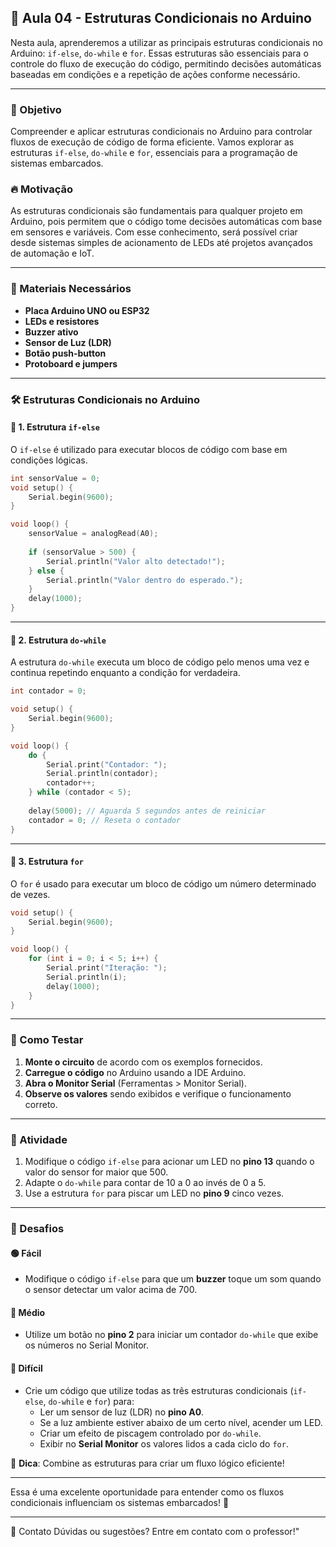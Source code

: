 ## 📘 Aula 04 - Estruturas Condicionais no Arduino

Nesta aula, aprenderemos a utilizar as principais estruturas condicionais no Arduino: `if-else`, `do-while` e `for`. Essas estruturas são essenciais para o controle do fluxo de execução do código, permitindo decisões automáticas baseadas em condições e a repetição de ações conforme necessário.

---

### 🎯 Objetivo
Compreender e aplicar estruturas condicionais no Arduino para controlar fluxos de execução de código de forma eficiente. Vamos explorar as estruturas `if-else`, `do-while` e `for`, essenciais para a programação de sistemas embarcados.

### 🔥 Motivação
As estruturas condicionais são fundamentais para qualquer projeto em Arduino, pois permitem que o código tome decisões automáticas com base em sensores e variáveis. Com esse conhecimento, será possível criar desde sistemas simples de acionamento de LEDs até projetos avançados de automação e IoT.

---

### 🔧 Materiais Necessários
- **Placa Arduino UNO ou ESP32**
- **LEDs e resistores**
- **Buzzer ativo**
- **Sensor de Luz (LDR)**
- **Botão push-button**
- **Protoboard e jumpers**

---

### 🛠️ Estruturas Condicionais no Arduino

#### 📌 1. Estrutura `if-else`
O `if-else` é utilizado para executar blocos de código com base em condições lógicas.

```cpp
int sensorValue = 0;
void setup() {
    Serial.begin(9600);
}

void loop() {
    sensorValue = analogRead(A0);
    
    if (sensorValue > 500) {
        Serial.println("Valor alto detectado!");
    } else {
        Serial.println("Valor dentro do esperado.");
    }
    delay(1000);
}
```

---

#### 📌 2. Estrutura `do-while`
A estrutura `do-while` executa um bloco de código pelo menos uma vez e continua repetindo enquanto a condição for verdadeira.

```cpp
int contador = 0;

void setup() {
    Serial.begin(9600);
}

void loop() {
    do {
        Serial.print("Contador: ");
        Serial.println(contador);
        contador++;
    } while (contador < 5);
    
    delay(5000); // Aguarda 5 segundos antes de reiniciar
    contador = 0; // Reseta o contador
}
```

---

#### 📌 3. Estrutura `for`
O `for` é usado para executar um bloco de código um número determinado de vezes.

```cpp
void setup() {
    Serial.begin(9600);
}

void loop() {
    for (int i = 0; i < 5; i++) {
        Serial.print("Iteração: ");
        Serial.println(i);
        delay(1000);
    }
}
```

---

### 🚀 Como Testar
1. **Monte o circuito** de acordo com os exemplos fornecidos.
2. **Carregue o código** no Arduino usando a IDE Arduino.
3. **Abra o Monitor Serial** (Ferramentas > Monitor Serial).
4. **Observe os valores** sendo exibidos e verifique o funcionamento correto.

---

### 🎯 Atividade
1. Modifique o código `if-else` para acionar um LED no **pino 13** quando o valor do sensor for maior que 500.
2. Adapte o `do-while` para contar de 10 a 0 ao invés de 0 a 5.
3. Use a estrutura `for` para piscar um LED no **pino 9** cinco vezes.

---

### 🚀 Desafios

#### 🟢 Fácil
- Modifique o código `if-else` para que um **buzzer** toque um som quando o sensor detectar um valor acima de 700.

#### 🔵 Médio
- Utilize um botão no **pino 2** para iniciar um contador `do-while` que exibe os números no Serial Monitor.

#### 🔴 Difícil
- Crie um código que utilize todas as três estruturas condicionais (`if-else`, `do-while` e `for`) para:
  - Ler um sensor de luz (LDR) no **pino A0**.
  - Se a luz ambiente estiver abaixo de um certo nível, acender um LED.
  - Criar um efeito de piscagem controlado por `do-while`.
  - Exibir no **Serial Monitor** os valores lidos a cada ciclo do `for`.

📌 **Dica**: Combine as estruturas para criar um fluxo lógico eficiente!

---
Essa é uma excelente oportunidade para entender como os fluxos condicionais influenciam os sistemas embarcados! 🚀

---
📩 Contato
Dúvidas ou sugestões? Entre em contato com o professor!"

